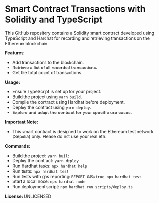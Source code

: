 # Smart Contract Transactions with Solidity and TypeScript

This GitHub repository contains a Solidity smart contract developed using TypeScript and Hardhat for recording and retrieving transactions on the Ethereum blockchain.

**Features:**

- Add transactions to the blockchain.
- Retrieve a list of all recorded transactions.
- Get the total count of transactions.

**Usage:**

- Ensure TypeScript is set up for your project.
- Build the project using `yarn build`.
- Compile the contract using Hardhat before deployment.
- Deploy the contract using `yarn deploy`.
- Explore and adapt the contract for your specific use cases.

**Important Note:**
- This smart contract is designed to work on the Ethereum test network (Sepolia) only. Please do not use your real eth.


**Commands:**

- Build the project: `yarn build`
- Deploy the contract: `yarn deploy`
- Run Hardhat tasks: `npx hardhat help`
- Run tests: `npx hardhat test`
- Run tests with gas reporting: `REPORT_GAS=true npx hardhat test`
- Start a local node: `npx hardhat node`
- Run deployment script: `npx hardhat run scripts/deploy.ts`

**License:** UNLICENSED
